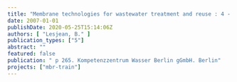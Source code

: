 ```yaml
---
title: "Membrane technologies for wastewater treatment and reuse : 4 - 5 June 2007, Berlin (Germany), 2nd IWA National Young Water Professionals Conference ; conference proceedings"
date: 2007-01-01
publishDate: 2020-05-25T15:14:06Z
authors: [ "Lesjean, B." ]
publication_types: ["5"]
abstract: ""
featured: false
publication: " p 265. Kompetenzzentrum Wasser Berlin gGmbH. Berlin"
projects: ["mbr-train"]
---
```


